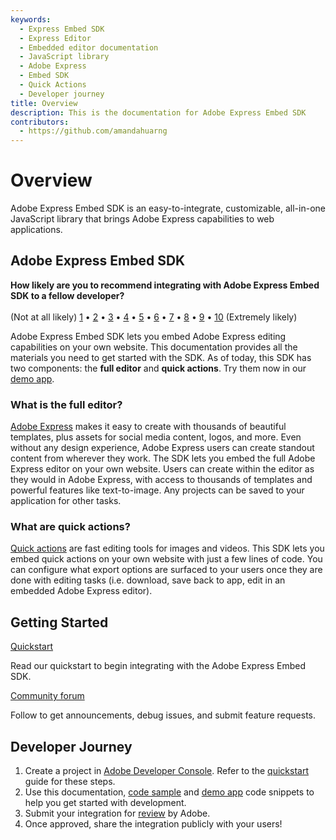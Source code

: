 ```yaml
---
keywords:
  - Express Embed SDK
  - Express Editor
  - Embedded editor documentation
  - JavaScript library
  - Adobe Express
  - Embed SDK
  - Quick Actions
  - Developer journey
title: Overview
description: This is the documentation for Adobe Express Embed SDK
contributors:
  - https://github.com/amandahuarng
---
```

<Hero slots="heading, text" background="rgb(138, 43, 226)"/>

# Overview

Adobe Express Embed SDK is an easy-to-integrate, customizable, all-in-one JavaScript library that brings Adobe Express capabilities to web applications.

## Adobe Express Embed SDK

<InlineAlert slots="text" />

**How likely are you to recommend integrating with Adobe Express Embed SDK to a fellow developer?** <br /><br />
(Not at all likely) [1](https://survey.adobe.com/jfe/form/SV_eVzHQVhnP0ZItG6?Q_PopulateResponse=%7B%22QID42%22:%221%22%7D&Source=documentation) • [2️](https://survey.adobe.com/jfe/form/SV_eVzHQVhnP0ZItG6?Q_PopulateResponse=%7B%22QID42%22:%222%22%7D&Source=documentation) • [3️](https://survey.adobe.com/jfe/form/SV_eVzHQVhnP0ZItG6?Q_PopulateResponse=%7B%22QID42%22:%223%22%7D&Source=documentation) • [4️](https://survey.adobe.com/jfe/form/SV_eVzHQVhnP0ZItG6?Q_PopulateResponse=%7B%22QID42%22:%224%22%7D&Source=documentation) • [5️](https://survey.adobe.com/jfe/form/SV_eVzHQVhnP0ZItG6?Q_PopulateResponse=%7B%22QID42%22:%225%22%7D&Source=documentation) • [6️](https://survey.adobe.com/jfe/form/SV_eVzHQVhnP0ZItG6?Q_PopulateResponse=%7B%22QID42%22:%226%22%7D&Source=documentation) • [7️](https://survey.adobe.com/jfe/form/SV_eVzHQVhnP0ZItG6?Q_PopulateResponse=%7B%22QID42%22:%227%22%7D&Source=documentation) • [8️](https://survey.adobe.com/jfe/form/SV_eVzHQVhnP0ZItG6?Q_PopulateResponse=%7B%22QID42%22:%228%22%7D&Source=documentation) • [9️](https://survey.adobe.com/jfe/form/SV_eVzHQVhnP0ZItG6?Q_PopulateResponse=%7B%22QID42%22:%229%22%7D&Source=documentation) • [10](https://survey.adobe.com/jfe/form/SV_eVzHQVhnP0ZItG6?Q_PopulateResponse=%7B%22QID42%22:%2210%22%7D&Source=documentation) (Extremely likely)

Adobe Express Embed SDK lets you embed Adobe Express editing capabilities on your own website. This documentation provides all the materials you need to get started with the SDK. As of today, this SDK has two components: the __full editor__ and __quick actions__. Try them now in our [demo app](https://demo.expressembed.com/).

### What is the full editor?

[Adobe Express](https://adobe.com/express) makes it easy to create with thousands of beautiful templates, plus assets for social media content, logos, and more. Even without any design experience, Adobe Express users can create standout content from wherever they work. The SDK lets you embed the full Adobe Express editor on your own website. Users can create within the editor as they would in Adobe Express, with access to thousands of templates and powerful features like text-to-image. Any projects can be saved to your application for other tasks.

### What are quick actions?

[Quick actions](https://www.adobe.com/express/feature/quick-actions) are fast editing tools for images and videos. This SDK lets you embed quick actions on your own website with just a few lines of code. You can configure what export options are surfaced to your users once they are done with editing tasks (i.e. download, save back to app, edit in an embedded Adobe Express editor).

## Getting Started

<DiscoverBlock slots="link, text"/>

[Quickstart](./quickstart/index.md)

Read our quickstart to begin integrating with the Adobe Express Embed SDK.

<DiscoverBlock slots="link, text"/>

[Community forum](https://community.adobe.com/t5/adobe-express-embed-sdk/ct-p/ct-express-embed-sdk?page=1&sort=latest_replies&lang=all&tabid=all)

Follow to get announcements, debug issues, and submit feature requests.

## Developer Journey

1. Create a project in [Adobe Developer Console](https://adobe.io/console). Refer to the [quickstart](./quickstart/index.md) guide for these steps.
2. Use this documentation, [code sample](https://github.com/AdobeDocs/cc-everywhere/tree/main/v3-sample) and [demo app](https://demo.expressembed.com/) code snippets to help you get started with development.
3. Submit your integration for [review](./review/index.md) by Adobe.
4. Once approved, share the integration publicly with your users!
